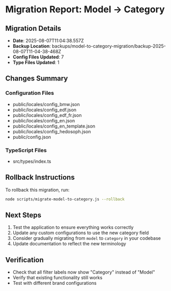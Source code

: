 # Migration Report: Model → Category

## Migration Details
- **Date**: 2025-08-07T11:04:38.557Z
- **Backup Location**: backups/model-to-category-migration/backup-2025-08-07T11-04-38-468Z
- **Config Files Updated**: 7
- **Type Files Updated**: 1

## Changes Summary

### Configuration Files
- public/locales/config_bmw.json
- public/locales/config_edf.json
- public/locales/config_edf_fr.json
- public/locales/config_en.json
- public/locales/config_en_template.json
- public/locales/config_hedosoph.json
- public/config.json

### TypeScript Files
- src/types/index.ts

## Rollback Instructions
To rollback this migration, run:
```bash
node scripts/migrate-model-to-category.js --rollback
```

## Next Steps
1. Test the application to ensure everything works correctly
2. Update any custom configurations to use the new category field
3. Consider gradually migrating from `model` to `category` in your codebase
4. Update documentation to reflect the new terminology

## Verification
- Check that all filter labels now show "Category" instead of "Model"
- Verify that existing functionality still works
- Test with different brand configurations
